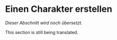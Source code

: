 # Einen Charakter erstellen

*Dieser Abschnitt wird noch übersetzt.*

This section is still being translated. 